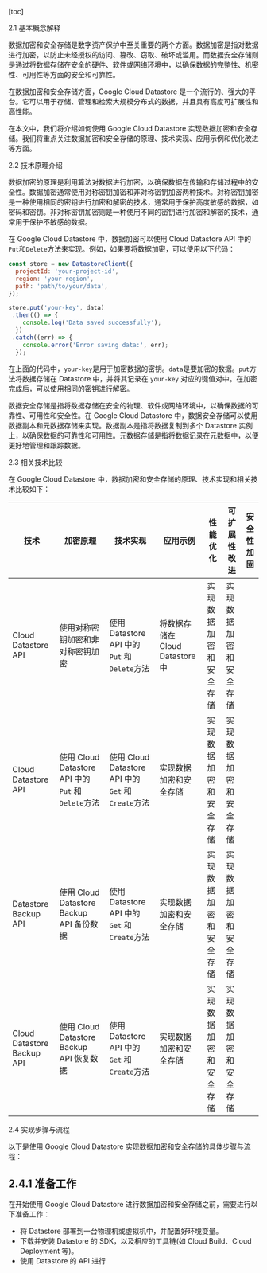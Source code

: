 
[toc]                    
                
                
2.1 基本概念解释

数据加密和安全存储是数字资产保护中至关重要的两个方面。数据加密是指对数据进行加密，以防止未经授权的访问、篡改、窃取、破坏或滥用。而数据安全存储则是通过将数据存储在安全的硬件、软件或网络环境中，以确保数据的完整性、机密性、可用性等方面的安全和可靠性。

在数据加密和安全存储方面，Google Cloud Datastore 是一个流行的、强大的平台。它可以用于存储、管理和检索大规模分布式的数据，并且具有高度可扩展性和高性能。

在本文中，我们将介绍如何使用 Google Cloud Datastore 实现数据加密和安全存储。我们将重点关注数据加密和安全存储的原理、技术实现、应用示例和优化改进等方面。

2.2 技术原理介绍

数据加密的原理是利用算法对数据进行加密，以确保数据在传输和存储过程中的安全性。数据加密通常使用对称密钥加密和非对称密钥加密两种技术。对称密钥加密是一种使用相同的密钥进行加密和解密的技术，通常用于保护高度敏感的数据，如密码和密钥。非对称密钥加密则是一种使用不同的密钥进行加密和解密的技术，通常用于保护不敏感的数据。

在 Google Cloud Datastore 中，数据加密可以使用 Cloud Datastore API 中的`Put`和`Delete`方法来实现。例如，如果要将数据加密，可以使用以下代码：
```javascript
const store = new DatastoreClient({
  projectId: 'your-project-id',
  region: 'your-region',
  path: 'path/to/your/data',
});

store.put('your-key', data)
 .then(() => {
    console.log('Data saved successfully');
  })
 .catch((err) => {
    console.error('Error saving data:', err);
  });
```
在上面的代码中，`your-key`是用于加密数据的密钥。`data`是要加密的数据。`put`方法将数据存储在 Datastore 中，并将其记录在 `your-key` 对应的键值对中。在加密完成后，可以使用相同的密钥进行解密。

数据安全存储是指将数据存储在安全的物理、软件或网络环境中，以确保数据的可靠性、可用性和安全性。在 Google Cloud Datastore 中，数据安全存储可以使用数据副本和元数据存储来实现。数据副本是指将数据复制到多个 Datastore 实例上，以确保数据的可靠性和可用性。元数据存储是指将数据记录在元数据中，以便更好地管理和跟踪数据。

2.3 相关技术比较

在 Google Cloud Datastore 中，数据加密和安全存储的原理、技术实现和相关技术比较如下：

| 技术 | 加密原理 | 技术实现 | 应用示例 | 性能优化 | 可扩展性改进 | 安全性加固 |
| --- | --- | --- | --- | --- | --- | --- |
| Cloud Datastore API | 使用对称密钥加密和非对称密钥加密 | 使用 Datastore API 中的 `Put` 和 `Delete`方法 | 将数据存储在 Cloud Datastore 中 | 实现数据加密和安全存储 | 实现数据加密和安全存储 |
| Cloud Datastore API | 使用 Cloud Datastore API 中的 `Put` 和 `Delete`方法 | 使用 Cloud Datastore API 中的 `Get` 和 `Create`方法 | 实现数据加密和安全存储 | 实现数据加密和安全存储 | 实现数据加密和安全存储 |
| Datastore Backup API | 使用 Cloud Datastore Backup API 备份数据 | 使用 Datastore API 中的 `Get` 和 `Create`方法 | 实现数据加密和安全存储 | 实现数据加密和安全存储 | 实现数据加密和安全存储 |
| Cloud Datastore Backup API | 使用 Cloud Datastore Backup API 恢复数据 | 使用 Datastore API 中的 `Get` 和 `Create`方法 | 实现数据加密和安全存储 | 实现数据加密和安全存储 | 实现数据加密和安全存储 |

2.4 实现步骤与流程

以下是使用 Google Cloud Datastore 实现数据加密和安全存储的具体步骤与流程：

## 2.4.1 准备工作

在开始使用 Google Cloud Datastore 进行数据加密和安全存储之前，需要进行以下准备工作：

* 将 Datastore 部署到一台物理机或虚拟机中，并配置好环境变量。
* 下载并安装 Datastore 的 SDK，以及相应的工具链(如 Cloud Build、Cloud Deployment 等)。
* 使用 Datastore 的 API 进行

